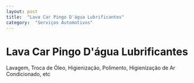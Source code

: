 ```yaml
---
layout: post
title:  "Lava Car Pingo D'água Lubrificantes"
category:  "Serviços Automotivos"
---
```


# Lava Car Pingo D'água Lubrificantes

Lavagem, Troca de Óleo, Higienização, Polimento, Higienização de Ar Condicionado, etc
